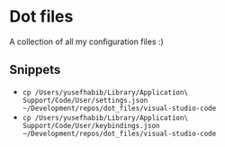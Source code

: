 # Dot files

A collection of all my configuration files :)

## Snippets

* `cp /Users/yusefhabib/Library/Application\ Support/Code/User/settings.json ~/Development/repos/dot_files/visual-studio-code`
* `cp /Users/yusefhabib/Library/Application\ Support/Code/User/keybindings.json ~/Development/repos/dot_files/visual-studio-code`
